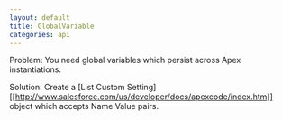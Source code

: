 ```yaml
---
layout: default
title: GlobalVariable
categories: api
---
```


Problem:  You need global variables which persist across Apex instantiations.

Solution:  Create a [List Custom Setting][[http://www.salesforce.com/us/developer/docs/apexcode/index.htm]] object which accepts Name Value pairs.
